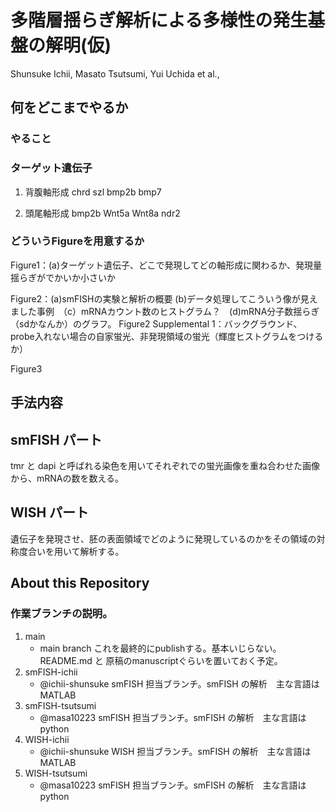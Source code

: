 # 多階層揺らぎ解析による多様性の発生基盤の解明(仮)　
Shunsuke Ichii, Masato Tsutsumi, Yui Uchida et al., 

## 何をどこまでやるか

### やること

### ターゲット遺伝子
1. 背腹軸形成
chrd
szl
bmp2b
bmp7

2. 頭尾軸形成
bmp2b
Wnt5a
Wnt8a
ndr2

### どういうFigureを用意するか
Figure1：(a)ターゲット遺伝子、どこで発現してどの軸形成に関わるか、発現量揺らぎがでかいか小さいか

Figure2：(a)smFISHの実験と解析の概要 (b)データ処理してこういう像が見えました事例　（c）mRNAカウント数のヒストグラム？　(d)mRNA分子数揺らぎ（sdかなんか）のグラフ。
Figure2 Supplemental 1：バックグラウンド、probe入れない場合の自家蛍光、非発現領域の蛍光（輝度ヒストグラムをつけるか）


Figure3


## 手法内容
## smFISH パート
tmr と dapi と呼ばれる染色を用いてそれぞれでの蛍光画像を重ね合わせた画像から、mRNAの数を数える。



## WISH パート
遺伝子を発現させ、胚の表面領域でどのように発現しているのかをその領域の対称度合いを用いて解析する。

## About this Repository
### 作業ブランチの説明。
1. main 
   - main branch これを最終的にpublishする。基本いじらない。 README.md と 原稿のmanuscriptぐらいを置いておく予定。
2. smFISH-ichii
   - @ichii-shunsuke smFISH 担当ブランチ。smFISH の解析　主な言語は MATLAB
3. smFISH-tsutsumi
   - @masa10223 smFISH 担当ブランチ。smFISH の解析　主な言語は python
4. WISH-ichii
   - @ichii-shunsuke WISH 担当ブランチ。smFISH の解析　主な言語は MATLAB
5. WISH-tsutsumi
   - @masa10223 smFISH 担当ブランチ。smFISH の解析　主な言語は python
